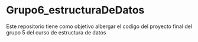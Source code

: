 # Grupo6_estructuraDeDatos
Este repositorio tiene como objetivo albergar el codigo del proyecto final del grupo 5 del curso de estructura de datos
